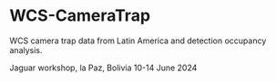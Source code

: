 # WCS-CameraTrap
WCS camera trap data from Latin America and detection occupancy analysis.  

Jaguar workshop, la Paz, Bolivia 10-14 June 2024
